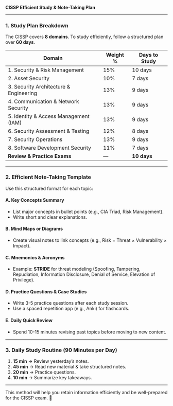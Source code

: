 **CISSP Efficient Study & Note-Taking Plan**

---

### **1. Study Plan Breakdown**  
The CISSP covers **8 domains**. To study efficiently, follow a structured plan over **60 days**.   

| **Domain** | **Weight %** | **Days to Study** |  
|------------|-------------|------------------|  
| 1. Security & Risk Management | 15% | 10 days |  
| 2. Asset Security | 10% | 7 days |  
| 3. Security Architecture & Engineering | 13% | 9 days |  
| 4. Communication & Network Security | 13% | 9 days |  
| 5. Identity & Access Management (IAM) | 13% | 9 days |  
| 6. Security Assessment & Testing | 12% | 8 days |  
| 7. Security Operations | 13% | 9 days |  
| 8. Software Development Security | 11% | 7 days |  
| **Review & Practice Exams** | — | **10 days** |  

---

### **2. Efficient Note-Taking Template**  
Use this structured format for each topic:  

#### **A. Key Concepts Summary**  
- List major concepts in bullet points (e.g., CIA Triad, Risk Management).  
- Write short and clear explanations.  

#### **B. Mind Maps or Diagrams**  
- Create visual notes to link concepts (e.g., Risk = Threat × Vulnerability × Impact).  

#### **C. Mnemonics & Acronyms**  
- Example: **STRIDE** for threat modeling (Spoofing, Tampering, Repudiation, Information Disclosure, Denial of Service, Elevation of Privilege).  

#### **D. Practice Questions & Case Studies**  
- Write 3-5 practice questions after each study session.  
- Use a spaced repetition app (e.g., Anki) for flashcards.  

#### **E. Daily Quick Review**  
- Spend 10-15 minutes revising past topics before moving to new content.  

---

### **3. Daily Study Routine (90 Minutes per Day)**  
1. **15 min** → Review yesterday’s notes.  
2. **45 min** → Read new material & take structured notes.  
3. **20 min** → Practice questions.  
4. **10 min** → Summarize key takeaways.  

---

This method will help you retain information efficiently and be well-prepared for the CISSP exam. 🚀

